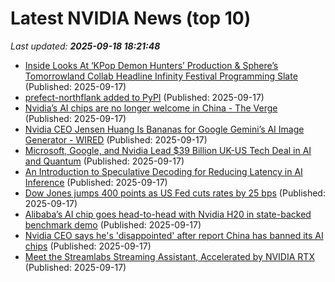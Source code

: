 # Latest NVIDIA News (top 10)
_Last updated: **2025-09-18 18:21:48**_

- [Inside Looks At ‘KPop Demon Hunters’ Production & Sphere’s Tomorrowland Collab Headline Infinity Festival Programming Slate](http://deadline.com/2025/09/kpop-demon-hunters-sphere-tomorrowland-edm-infinity-festival-1236547040/) (Published: 2025-09-17)
- [prefect-northflank added to PyPI](https://pypi.org/project/prefect-northflank/) (Published: 2025-09-17)
- [Nvidia’s AI chips are no longer welcome in China - The Verge](https://slashdot.org/firehose.pl?op=view&amp;id=179327366) (Published: 2025-09-17)
- [Nvidia CEO Jensen Huang Is Bananas for Google Gemini’s AI Image Generator - WIRED](https://slashdot.org/firehose.pl?op=view&amp;id=179327350) (Published: 2025-09-17)
- [Microsoft, Google, and Nvidia Lead $39 Billion UK-US Tech Deal in AI and Quantum](https://biztoc.com/x/8ffa779b7f0ba220) (Published: 2025-09-17)
- [An Introduction to Speculative Decoding for Reducing Latency in AI Inference](https://developer.nvidia.com/blog/an-introduction-to-speculative-decoding-for-reducing-latency-in-ai-inference/) (Published: 2025-09-17)
- [Dow Jones jumps 400 points as US Fed cuts rates by 25 bps](https://economictimes.indiatimes.com/markets/stocks/news/dow-jumps-400-points-as-us-fed-cuts-rates-by-25-bps/articleshow/123952963.cms) (Published: 2025-09-17)
- [Alibaba’s AI chip goes head-to-head with Nvidia H20 in state-backed benchmark demo](https://www.tomshardware.com/pc-components/gpus/alibaba-ai-chip-goes-head-to-head-with-nvidia-h20) (Published: 2025-09-17)
- [Nvidia CEO says he's 'disappointed' after report China has banned its AI chips](https://biztoc.com/x/8d328ef880d8d2cc) (Published: 2025-09-17)
- [Meet the Streamlabs Streaming Assistant, Accelerated by NVIDIA RTX](https://blogs.nvidia.com/blog/rtx-ai-garage-logitech-streamlabs-agent/) (Published: 2025-09-17)

